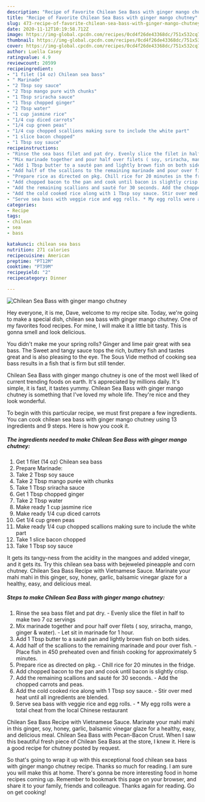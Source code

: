 ```yaml
---
description: "Recipe of Favorite Chilean Sea Bass with ginger mango chutney"
title: "Recipe of Favorite Chilean Sea Bass with ginger mango chutney"
slug: 473-recipe-of-favorite-chilean-sea-bass-with-ginger-mango-chutney
date: 2020-11-12T10:19:58.712Z
image: https://img-global.cpcdn.com/recipes/0cd4f26de43368dc/751x532cq70/chilean-sea-bass-with-ginger-mango-chutney-recipe-main-photo.jpg
thumbnail: https://img-global.cpcdn.com/recipes/0cd4f26de43368dc/751x532cq70/chilean-sea-bass-with-ginger-mango-chutney-recipe-main-photo.jpg
cover: https://img-global.cpcdn.com/recipes/0cd4f26de43368dc/751x532cq70/chilean-sea-bass-with-ginger-mango-chutney-recipe-main-photo.jpg
author: Luella Casey
ratingvalue: 4.9
reviewcount: 20599
recipeingredient:
- "1 filet (14 oz) Chilean sea bass"
- " Marinade"
- "2 Tbsp soy sauce"
- "2 Tbsp mango pure with chunks"
- "1 Tbsp sriracha sauce"
- "1 Tbsp chopped ginger"
- "2 Tbsp water"
- "1 cup jasmine rice"
- "1/4 cup diced carrots"
- "1/4 cup green peas"
- "1/4 cup chopped scallions making sure to include the white part"
- "1 slice bacon chopped"
- "1 Tbsp soy sauce"
recipeinstructions:
- "Rinse the sea bass filet and pat dry. Evenly slice the filet in half to make two 7 oz servings"
- "Mix marinade together and pour half over filets ( soy, sriracha, mango, ginger &amp; water). Let sit in marinade for 1 hour."
- "Add 1 Tbsp butter to a sauté pan and lightly brown fish on both sides."
- "Add half of the scallions to the remaining marinade and pour over fish. Place fish in 450 preheated oven and finish cooking for approximately 5 minutes."
- "Prepare rice as directed on pkg. Chill rice for 20 minutes in the fridge."
- "Add chopped bacon to the pan and cook until bacon is slightly crisp."
- "Add the remaining scallions and sauté for 30 seconds. Add the chopped carrots and peas."
- "Add the cold cooked rice along with 1 Tbsp soy sauce. Stir over med heat until all ingredients are blended."
- "Serve sea bass with veggie rice and egg rolls. * My egg rolls were a total cheat from the local Chinese restaurant"
categories:
- Recipe
tags:
- chilean
- sea
- bass

katakunci: chilean sea bass 
nutrition: 271 calories
recipecuisine: American
preptime: "PT12M"
cooktime: "PT39M"
recipeyield: "2"
recipecategory: Dinner

---
```



![Chilean Sea Bass with ginger mango chutney](https://img-global.cpcdn.com/recipes/0cd4f26de43368dc/751x532cq70/chilean-sea-bass-with-ginger-mango-chutney-recipe-main-photo.jpg)

Hey everyone, it is me, Dave, welcome to my recipe site. Today, we're going to make a special dish, chilean sea bass with ginger mango chutney. One of my favorites food recipes. For mine, I will make it a little bit tasty. This is gonna smell and look delicious.

You didn&#39;t make me your spring rolls? Ginger and lime pair great with sea bass. The Sweet and tangy sauce tops the rich, buttery fish and tastes great and is also pleasing to the eye. The Sous Vide method of cooking sea bass results in a fish that is firm but still tender.

Chilean Sea Bass with ginger mango chutney is one of the most well liked of current trending foods on earth. It's appreciated by millions daily. It's simple, it is fast, it tastes yummy. Chilean Sea Bass with ginger mango chutney is something that I've loved my whole life. They're nice and they look wonderful.


To begin with this particular recipe, we must first prepare a few ingredients. You can cook chilean sea bass with ginger mango chutney using 13 ingredients and 9 steps. Here is how you cook it.

<!--inarticleads1-->

##### The ingredients needed to make Chilean Sea Bass with ginger mango chutney:

1. Get 1 filet (14 oz) Chilean sea bass
1. Prepare  Marinade:
1. Take 2 Tbsp soy sauce
1. Take 2 Tbsp mango purée with chunks
1. Take 1 Tbsp sriracha sauce
1. Get 1 Tbsp chopped ginger
1. Take 2 Tbsp water
1. Make ready 1 cup jasmine rice
1. Make ready 1/4 cup diced carrots
1. Get 1/4 cup green peas
1. Make ready 1/4 cup chopped scallions making sure to include the white part
1. Take 1 slice bacon chopped
1. Take 1 Tbsp soy sauce


It gets its tangy-ness from the acidity in the mangoes and added vinegar, and it gets its. Try this chilean sea bass with bejeweled pineapple and corn chutney. Chilean Sea Bass Recipe with Vietnamese Sauce. Marinate your mahi mahi in this ginger, soy, honey, garlic, balsamic vinegar glaze for a healthy, easy, and delicious meal. 

<!--inarticleads2-->

##### Steps to make Chilean Sea Bass with ginger mango chutney:

1. Rinse the sea bass filet and pat dry. - Evenly slice the filet in half to make two 7 oz servings
1. Mix marinade together and pour half over filets ( soy, sriracha, mango, ginger &amp; water). - Let sit in marinade for 1 hour.
1. Add 1 Tbsp butter to a sauté pan and lightly brown fish on both sides.
1. Add half of the scallions to the remaining marinade and pour over fish. - Place fish in 450 preheated oven and finish cooking for approximately 5 minutes.
1. Prepare rice as directed on pkg. - Chill rice for 20 minutes in the fridge.
1. Add chopped bacon to the pan and cook until bacon is slightly crisp.
1. Add the remaining scallions and sauté for 30 seconds. - Add the chopped carrots and peas.
1. Add the cold cooked rice along with 1 Tbsp soy sauce. - Stir over med heat until all ingredients are blended.
1. Serve sea bass with veggie rice and egg rolls. - * My egg rolls were a total cheat from the local Chinese restaurant


Chilean Sea Bass Recipe with Vietnamese Sauce. Marinate your mahi mahi in this ginger, soy, honey, garlic, balsamic vinegar glaze for a healthy, easy, and delicious meal. Chilean Sea Bass with Pecan-Bacon Crust. When I saw this beautiful fresh piece of Chilean Sea Bass at the store, I knew it. Here is a good recipe for chutney posted by request. 

So that's going to wrap it up with this exceptional food chilean sea bass with ginger mango chutney recipe. Thanks so much for reading. I am sure you will make this at home. There's gonna be more interesting food in home recipes coming up. Remember to bookmark this page on your browser, and share it to your family, friends and colleague. Thanks again for reading. Go on get cooking!
